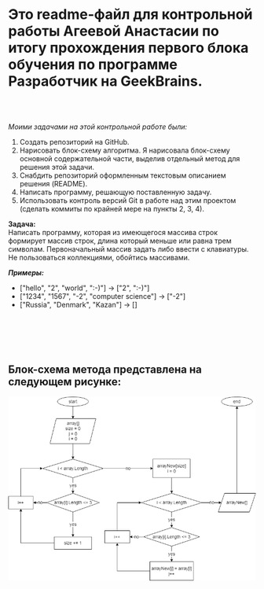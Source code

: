# Это readme-файл для контрольной работы Агеевой Анастасии по итогу прохождения первого блока обучения по программе Разработчик на GeekBrains. 
<br><br>

*Моими задачами на этой контрольной работе были:*
1. Создать репозиторий на GitHub.
2. Нарисовать блок-схему алгоритма. Я нарисовала блок-схему основной содержательной части, выделив отдельный метод для решения этой задачи.
3. Снабдить репозиторий оформленным текстовым описанием решения (README).
4. Написать программу, решающую поставленную задачу. 
5. Использовать контроль версий Git в работе над этим проектом (сделать коммиты по крайней мере на пункты 2, 3, 4).

**Задача:** <br>
Написать программу, которая из имеющегося массива строк формирует массив строк, длина который меньше или равна трем символам. Первоначальный массив задать либо ввести с клавиатуры. Не пользоваться коллекциями, обойтись массивами.

_**Примеры:**_
* ["hello", "2", "world", ":-)"] -> ["2", ":-)"]
* ["1234", "1567", "-2", "computer science"] -> ["-2"]
* ["Russia", "Denmark", "Kazan"] -> []

<br><br><br><br>

## Блок-схема метода представлена на следующем рисунке:
![Блок-схема метода](VerificationWork.png)